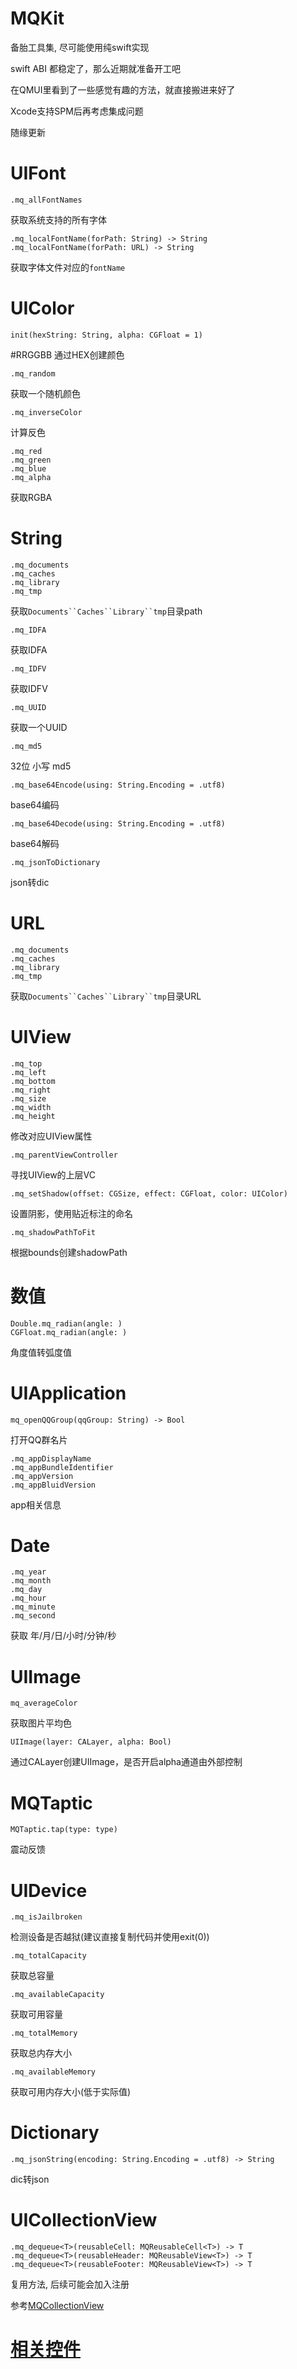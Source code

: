 # MQKit

备胎工具集, 尽可能使用纯swift实现

swift ABI 都稳定了，那么近期就准备开工吧

在QMUI里看到了一些感觉有趣的方法，就直接搬进来好了

Xcode支持SPM后再考虑集成问题

随缘更新


# UIFont

```
.mq_allFontNames
```

获取系统支持的所有字体

```
.mq_localFontName(forPath: String) -> String
.mq_localFontName(forPath: URL) -> String
```
获取字体文件对应的`fontName`

# UIColor

```
init(hexString: String, alpha: CGFloat = 1)
```

\#RRGGBB 通过HEX创建颜色

```
.mq_random
```

获取一个随机颜色

```
.mq_inverseColor
```

计算反色

```
.mq_red
.mq_green
.mq_blue
.mq_alpha
```

获取RGBA

# String

```
.mq_documents
.mq_caches
.mq_library
.mq_tmp
```

获取`Documents``Caches``Library``tmp`目录path

```
.mq_IDFA
```

获取IDFA

```
.mq_IDFV
```

获取IDFV

```
.mq_UUID
```

获取一个UUID

```
.mq_md5
```
32位 小写 md5

```
.mq_base64Encode(using: String.Encoding = .utf8)
```

base64编码

```
.mq_base64Decode(using: String.Encoding = .utf8)
```

base64解码

```
.mq_jsonToDictionary
```

json转dic

# URL

```
.mq_documents
.mq_caches
.mq_library
.mq_tmp
```

获取`Documents``Caches``Library``tmp`目录URL

# UIView

```
.mq_top
.mq_left
.mq_bottom
.mq_right
.mq_size
.mq_width
.mq_height
```

修改对应UIView属性

```
.mq_parentViewController
```

寻找UIView的上层VC

```
.mq_setShadow(offset: CGSize, effect: CGFloat, color: UIColor)
```

设置阴影，使用贴近标注的命名


```
.mq_shadowPathToFit
```

根据bounds创建shadowPath

# 数值

```
Double.mq_radian(angle: )
CGFloat.mq_radian(angle: )
```

角度值转弧度值


# UIApplication

```
mq_openQQGroup(qqGroup: String) -> Bool
```

打开QQ群名片

```
.mq_appDisplayName
.mq_appBundleIdentifier
.mq_appVersion
.mq_appBluidVersion
```

app相关信息

# Date

```
.mq_year
.mq_month
.mq_day
.mq_hour
.mq_minute
.mq_second
```

获取 年/月/日/小时/分钟/秒

# UIImage

```
mq_averageColor
```

获取图片平均色

```
UIImage(layer: CALayer, alpha: Bool)
```

通过CALayer创建UIImage，是否开启alpha通道由外部控制

# MQTaptic

```
MQTaptic.tap(type: type)
```

震动反馈

# UIDevice

```
.mq_isJailbroken
```

检测设备是否越狱(建议直接复制代码并使用exit(0))

```
.mq_totalCapacity
```

获取总容量

```
.mq_availableCapacity
```

获取可用容量

```
.mq_totalMemory
```

获取总内存大小

```
.mq_availableMemory
```

获取可用内存大小(低于实际值)

# Dictionary

```
.mq_jsonString(encoding: String.Encoding = .utf8) -> String
```

dic转json

# UICollectionView

```
.mq_dequeue<T>(reusableCell: MQReusableCell<T>) -> T
.mq_dequeue<T>(reusableHeader: MQReusableView<T>) -> T
.mq_dequeue<T>(reusableFooter: MQReusableView<T>) -> T
```

复用方法, 后续可能会加入注册

参考[MQCollectionView](https://github.com/M-Quadra/MQKit/blob/master/Document/MQ_Class.md)

# [相关控件](https://github.com/M-Quadra/MQKit/blob/master/Document/MQ_Class.md)
